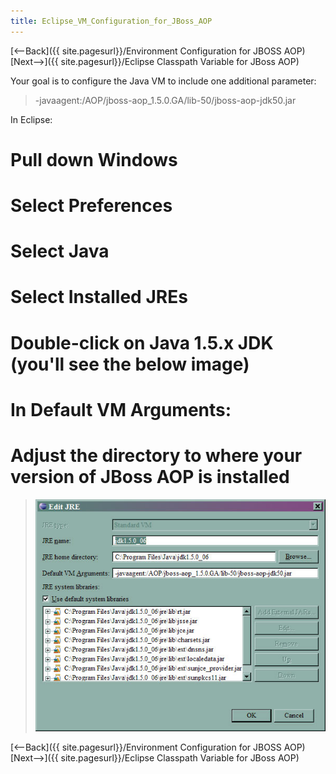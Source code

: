 ```yaml
---
title: Eclipse_VM_Configuration_for_JBoss_AOP
---
```

[<--Back]({{ site.pagesurl}}/Environment Configuration for JBOSS AOP) [Next-->]({{ site.pagesurl}}/Eclipse Classpath Variable for JBoss AOP)

Your goal is to configure the Java VM to include one additional parameter:
> -javaagent:/AOP/jboss-aop_1.5.0.GA/lib-50/jboss-aop-jdk50.jar

In Eclipse:
# Pull down **Windows**
# Select **Preferences**
# Select **Java**
# Select **Installed JREs**
# Double-click on **Java 1.5.x JDK** (you'll see the below image)
# In **Default VM Arguments:**
# Adjust the directory to where your version of JBoss AOP is installed

> ![](images/JBossAOPJREConfiguration.jpg)

[<--Back]({{ site.pagesurl}}/Environment Configuration for JBOSS AOP) [Next-->]({{ site.pagesurl}}/Eclipse Classpath Variable for JBoss AOP)